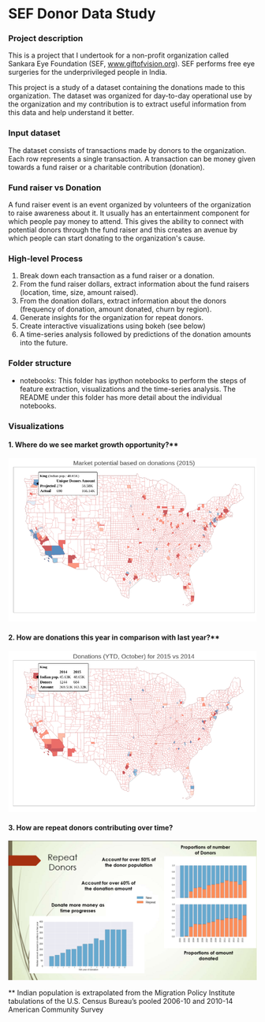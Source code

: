 # SEF Donor Data Study

### Project description  
This is a project that I undertook for a non-profit organization called Sankara Eye Foundation (SEF, www.giftofvision.org).
SEF performs free eye surgeries for the underprivileged people in India.  

This project is a study of a dataset containing the donations made to this organization. The dataset was organized for day-to-day operational use by the organization and my contribution is to extract useful information from this data and help understand it better.

### Input dataset
The dataset consists of transactions made by donors to the organization. Each row represents a single transaction. A transaction can be money given towards a fund raiser or a charitable contribution (donation).

### Fund raiser vs Donation
A fund raiser event is an event organized by volunteers of the organization to raise awareness about it. It usually has an entertainment component for which people pay money to attend. This gives the ability to connect with potential donors through the fund raiser and this creates an avenue by which people can start donating to the organization's cause.

### High-level Process

1. Break down each transaction as a fund raiser or a donation.  
2. From the fund raiser dollars, extract information about the fund raisers (location, time, size, amount raised).  
3. From the donation dollars, extract information about the donors (frequency of donation, amount donated, churn by region).  
4. Generate insights for the organization for repeat donors.  
5. Create interactive visualizations using bokeh (see below)
6. A time-series analysis followed by predictions of the donation amounts into the future.  

### Folder structure
- notebooks: This folder has ipython notebooks to perform the steps of feature extraction, visualizations and the time-series analysis. The README under this folder has more detail about the individual notebooks.

### Visualizations

#### 1. Where do we see market growth opportunity?**
[![](images/Market_potential.png "Market potential showing current market reach out of total Indian population")](https://s3-us-west-2.amazonaws.com/sef-project/market_potential.html)

#### 2. How are donations this year in comparison with last year?**
[![](images/Donations_YTD.png "Donations YTD in comparison with the same time last year")](https://s3-us-west-2.amazonaws.com/sef-project/donations_year_comparison.html)

#### 3. How are repeat donors contributing over time?
![](images/Repeat_Donors.png)


** Indian population is extrapolated from the Migration Policy Institute tabulations of the U.S. Census Bureau’s pooled 2006-10 and 2010-14 American Community Survey
